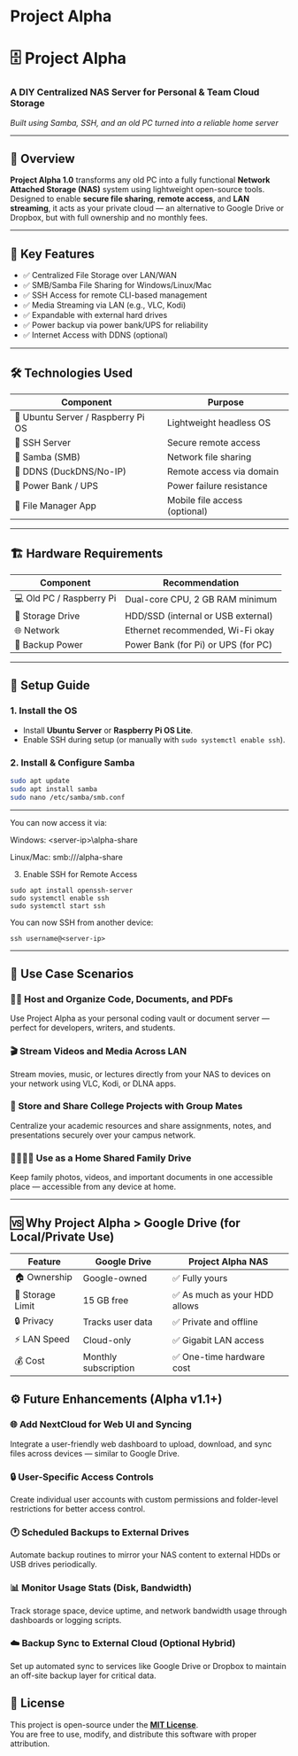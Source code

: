 
# Project Alpha

# 🗄️ Project Alpha 

### A DIY Centralized NAS Server for Personal & Team Cloud Storage  
_Built using Samba, SSH, and an old PC turned into a reliable home server_

---

## 📌 Overview

**Project Alpha 1.0** transforms any old PC into a fully functional **Network Attached Storage (NAS)** system using lightweight open-source tools. Designed to enable **secure file sharing**, **remote access**, and **LAN streaming**, it acts as your private cloud — an alternative to Google Drive or Dropbox, but with full ownership and no monthly fees.

---

## 🧠 Key Features

- ✅ Centralized File Storage over LAN/WAN  
- ✅ SMB/Samba File Sharing for Windows/Linux/Mac  
- ✅ SSH Access for remote CLI-based management  
- ✅ Media Streaming via LAN (e.g., VLC, Kodi)  
- ✅ Expandable with external hard drives  
- ✅ Power backup via power bank/UPS for reliability  
- ✅ Internet Access with DDNS (optional)

---

## 🛠️ Technologies Used

| Component          | Purpose                        |
|--------------------|--------------------------------|
| 🐧 Ubuntu Server / Raspberry Pi OS | Lightweight headless OS |
| 🔐 SSH Server       | Secure remote access           |
| 📂 Samba (SMB)      | Network file sharing           |
| 📡 DDNS (DuckDNS/No-IP) | Remote access via domain  |
| 🔌 Power Bank / UPS | Power failure resistance       |
| 📱 File Manager App | Mobile file access (optional)  |

---

## 🏗️ Hardware Requirements

| Component            | Recommendation                      |
|----------------------|--------------------------------------|
| 💻 Old PC / Raspberry Pi | Dual-core CPU, 2 GB RAM minimum |
| 💾 Storage Drive      | HDD/SSD (internal or USB external)  |
| 🌐 Network            | Ethernet recommended, Wi-Fi okay    |
| 🔌 Backup Power       | Power Bank (for Pi) or UPS (for PC) |

---

## 🚀 Setup Guide

### 1. Install the OS

- Install **Ubuntu Server** or **Raspberry Pi OS Lite**.
- Enable SSH during setup (or manually with `sudo systemctl enable ssh`).

### 2. Install & Configure Samba

```bash
sudo apt update
sudo apt install samba
sudo nano /etc/samba/smb.conf
```
---
You can now access it via:

Windows: \<server-ip>\alpha-share

Linux/Mac: smb://<server-ip>/alpha-share

3. Enable SSH for Remote Access
```
sudo apt install openssh-server
sudo systemctl enable ssh
sudo systemctl start ssh
```
You can now SSH from another device:
```
ssh username@<server-ip>
```
---
## 📡 Use Case Scenarios

### 🧑‍💻 Host and Organize Code, Documents, and PDFs
Use Project Alpha as your personal coding vault or document server — perfect for developers, writers, and students.

### 🎬 Stream Videos and Media Across LAN
Stream movies, music, or lectures directly from your NAS to devices on your network using VLC, Kodi, or DLNA apps.

### 🏫 Store and Share College Projects with Group Mates
Centralize your academic resources and share assignments, notes, and presentations securely over your campus network.

### 👨‍👩‍👧‍👦 Use as a Home Shared Family Drive
Keep family photos, videos, and important documents in one accessible place — accessible from any device at home.

----
## 🆚 Why Project Alpha > Google Drive (for Local/Private Use)

| **Feature**     | **Google Drive**     | **Project Alpha NAS**          |
|----------------|----------------------|-------------------------------|
| 🏠 Ownership     | Google-owned          | ✅ Fully yours                 |
| 💾 Storage Limit | 15 GB free            | ✅ As much as your HDD allows |
| 🔒 Privacy       | Tracks user data      | ✅ Private and offline         |
| ⚡ LAN Speed     | Cloud-only            | ✅ Gigabit LAN access          |
| 💰 Cost          | Monthly subscription  | ✅ One-time hardware cost      |



## ⚙️ Future Enhancements (Alpha v1.1+)

### 🌐 Add NextCloud for Web UI and Syncing
Integrate a user-friendly web dashboard to upload, download, and sync files across devices — similar to Google Drive.

### 🔒 User-Specific Access Controls
Create individual user accounts with custom permissions and folder-level restrictions for better access control.

### 🕐 Scheduled Backups to External Drives
Automate backup routines to mirror your NAS content to external HDDs or USB drives periodically.

### 📊 Monitor Usage Stats (Disk, Bandwidth)
Track storage space, device uptime, and network bandwidth usage through dashboards or logging scripts.

### ☁️ Backup Sync to External Cloud (Optional Hybrid)
Set up automated sync to services like Google Drive or Dropbox to maintain an off-site backup layer for critical data.

## 📜 License

This project is open-source under the **[MIT License](https://opensource.org/licenses/MIT)**.  
You are free to use, modify, and distribute this software with proper attribution.
